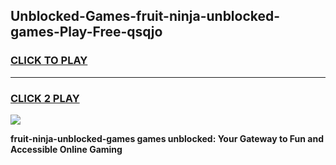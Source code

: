 
## Unblocked-Games-fruit-ninja-unblocked-games-Play-Free-qsqjo
<h3>
<a href="https://premium76.site?title=fruit-ninja-unblocked-games&ref=18A">CLICK TO PLAY</a></h3>
<hr>

<h3>
<a href="https://premium76.site?title=fruit-ninja-unblocked-games&ref=18A">CLICK 2 PLAY</a>
  
</h3>

<a href="https://premium76.site?title=fruit-ninja-unblocked-games&ref=18A"><img src="https://clearcache.store/games.png"></a>


**fruit-ninja-unblocked-games games unblocked: Your Gateway to Fun and Accessible Online Gaming**
